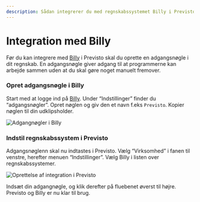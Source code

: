 ```yaml
---
description: Sådan integrerer du med regnskabssystemet Billy i Previsto
---
```


# Integration med Billy

Før du kan integrere med [Billy](https://previsto.com/da/partner/billy/) i Previsto skal du oprette en adgangsnøgle i dit regnskab. En adgangsnøgle giver adgang til at programmerne kan arbejde sammen uden at du skal gøre noget manuelt fremover.

### Opret adgangsnøgle i Billy <a id="opret-adgangsn&#xF8;gle-i-billy"></a>

Start med at logge ind på [Billy](https://previsto.com/da/partner/billy/). Under “Indstillinger” finder du “adgangsnøgler”. Opret nøglen og giv den et navn f.eks `Previsto`. Kopier nøglen til din udklipsholder.

![Adgangn&#xF8;gler i Billy](https://previsto.com/images/support/faq/find_keys_billy.png)

### Indstil regnskabssystem i Previsto <a id="indstil-regnskabssystem-i-previsto"></a>

Adgangsnøglenn skal nu indtastes i Previsto. Vælg “Virksomhed” i fanen til venstre, herefter menuen “Indstillinger”. Vælg Billy i listen over regnskabssystemer.

![Oprettelse af integration i Previsto](https://previsto.com/images/support/faq/previsto_billy.png)

Indsæt din adgangnøgle, og klik derefter på fluebenet øverst til højre. Previsto og Billy er nu klar til brug.

